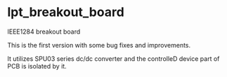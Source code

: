 lpt_breakout_board
==================

IEEE1284 breakout board

This is the first version with some bug fixes and improvements.

It utilizes SPU03 series dc/dc converter and the controlleD device part of PCB is isolated by it.
